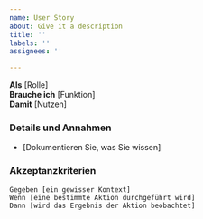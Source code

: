 ```yaml
---
name: User Story
about: Give it a description
title: ''
labels: ''
assignees: ''

---
```


**Als** [Rolle]  
 **Brauche ich** [Funktion]  
 **Damit** [Nutzen]  
   
 ### Details und Annahmen
 * [Dokumentieren Sie, was Sie wissen]
   
 ### Akzeptanzkriterien  
   
 ```gherkin
 Gegeben [ein gewisser Kontext]
 Wenn [eine bestimmte Aktion durchgeführt wird]
 Dann [wird das Ergebnis der Aktion beobachtet]
 ```
